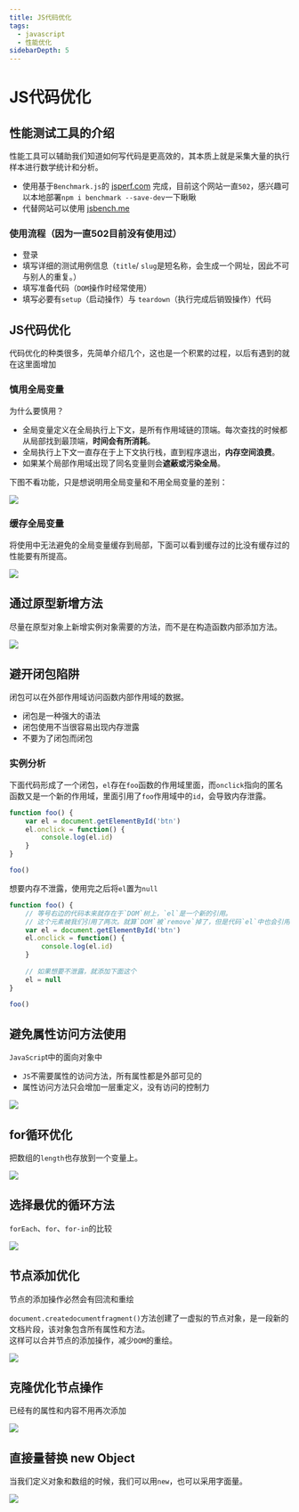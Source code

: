 ```yaml
---
title: JS代码优化
tags: 
  - javascript
  - 性能优化
sidebarDepth: 5
---
```

# JS代码优化

## 性能测试工具的介绍

性能工具可以辅助我们知道如何写代码是更高效的，其本质上就是采集大量的执行样本进行数学统计和分析。
- 使用基于`Benchmark.js`的 [jsperf.com](https://jsperf.com/) 完成，目前这个网站一直`502`，感兴趣可以本地部署`npm i benchmark --save-dev`一下瞅瞅
- 代替网站可以使用 [jsbench.me](https://jsbench.me/)

### 使用流程（因为一直502目前没有使用过）
- 登录
- 填写详细的测试用例信息（`title`/ `slug`是短名称，会生成一个网址，因此不可与别人的重复。）
- 填写准备代码（`DOM`操作时经常使用）
- 填写必要有`setup`（启动操作）与 `teardown`（执行完成后销毁操作）代码

## JS代码优化
代码优化的种类很多，先简单介绍几个，这也是一个积累的过程，以后有遇到的就在这里面增加
### 慎用全局变量

为什么要慎用？

- 全局变量定义在全局执行上下文，是所有作用域链的顶端。每次查找的时候都从局部找到最顶端，**时间会有所消耗**。
- 全局执行上下文一直存在于上下文执行栈，直到程序退出，**内存空间浪费**。
- 如果某个局部作用域出现了同名变量则会**遮蔽或污染全局**。

下图不看功能，只是想说明用全局变量和不用全局变量的差别：

![](https://p1-juejin.byteimg.com/tos-cn-i-k3u1fbpfcp/a807a426d5944b7a9a96b06285c4090d~tplv-k3u1fbpfcp-watermark.image)

### 缓存全局变量
将使用中无法避免的全局变量缓存到局部，下面可以看到缓存过的比没有缓存过的性能要有所提高。
 
![](https://p1-juejin.byteimg.com/tos-cn-i-k3u1fbpfcp/a18c8dfb0c154bf09cd62ccee583a9af~tplv-k3u1fbpfcp-watermark.image)

## 通过原型新增方法
尽量在原型对象上新增实例对象需要的方法，而不是在构造函数内部添加方法。

![](https://p9-juejin.byteimg.com/tos-cn-i-k3u1fbpfcp/fbbd56a1fc154d9f8e40b807a7a9d8fd~tplv-k3u1fbpfcp-watermark.image)

## 避开闭包陷阱
闭包可以在外部作用域访问函数内部作用域的数据。

- 闭包是一种强大的语法
- 闭包使用不当很容易出现内存泄露
- 不要为了闭包而闭包

### 实例分析
下面代码形成了一个闭包，`el`存在`foo`函数的作用域里面，而`onclick`指向的匿名函数又是一个新的作用域，里面引用了`foo`作用域中的`id`，会导致内存泄露。
```js
function foo() {
    var el = document.getElementById('btn')
    el.onclick = function() {
        console.log(el.id)
    }
}

foo()
```
想要内存不泄露，使用完之后将`el`置为`null`

```js
function foo() {
	// 等号右边的代码本来就存在于`DOM`树上，`el`是一个新的引用。
    // 这个元素被我们引用了两次。就算`DOM`被`remove`掉了，但是代码`el`中也会引用，只能在下面把代码进行手动清除。
    var el = document.getElementById('btn')
    el.onclick = function() {
        console.log(el.id)
    }
    
    // 如果想要不泄露，就添加下面这个
    el = null
}

foo()
```

## 避免属性访问方法使用
`JavaScrip`t中的面向对象中
- `JS`不需要属性的访问方法，所有属性都是外部可见的
- 属性访问方法只会增加一层重定义，没有访问的控制力

![](https://p3-juejin.byteimg.com/tos-cn-i-k3u1fbpfcp/c26e702c20e6465a879ad0d1953237c6~tplv-k3u1fbpfcp-watermark.image)

## for循环优化
把数组的`length`也存放到一个变量上。

![](https://p3-juejin.byteimg.com/tos-cn-i-k3u1fbpfcp/bf542af3b31540f885b2c0ba6030e555~tplv-k3u1fbpfcp-watermark.image)

## 选择最优的循环方法
`forEach`、`for`、`for-in`的比较

![](https://p1-juejin.byteimg.com/tos-cn-i-k3u1fbpfcp/e65e1ee55f0a451fa180713916743b0a~tplv-k3u1fbpfcp-watermark.image)

## 节点添加优化
节点的添加操作必然会有回流和重绘

`document.createdocumentfragment()`方法创建了一虚拟的节点对象，是一段新的文档片段，该对象包含所有属性和方法。  
这样可以合并节点的添加操作，减少`DOM`的重绘。 

![](https://p6-juejin.byteimg.com/tos-cn-i-k3u1fbpfcp/8c7991275eaa40f08fe4067b983e1aae~tplv-k3u1fbpfcp-watermark.image)

## 克隆优化节点操作
已经有的属性和内容不用再次添加 

![](https://p9-juejin.byteimg.com/tos-cn-i-k3u1fbpfcp/2ca67d9e03de44e5b24a61e20644f5df~tplv-k3u1fbpfcp-watermark.image)

## 直接量替换 new Object

当我们定义对象和数组的时候，我们可以用`new`，也可以采用字面量。

![](https://p6-juejin.byteimg.com/tos-cn-i-k3u1fbpfcp/dfb451112a674696b14f92a5615aedde~tplv-k3u1fbpfcp-watermark.image)

